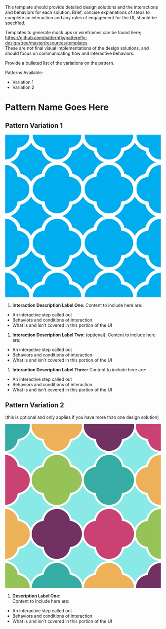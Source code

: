 This template should provide detailed design solutions and the interactions and behaviors for each solution. Brief, concise explanations of steps to complete an interaction and any rules of engagement for the UI, should be specified.

Templates to generate mock ups or wireframes can be found here;  https://github.com/patternfly/patternfly-design/tree/master/resources/templates   
These are not final visual implementations of the design solutions, and should focus on communicating flow and interactive behaviors.

Provide a bulleted list of the variations on the pattern.

Patterns Available:
* Variation 1
* Variation 2

# Pattern Name Goes Here

## Pattern Variation 1
![Title of image](img/image-name-goes-here.jpg)

  1. **Interaction Description Label One:**
  Content to include here are:
  -  An interactive step called out
  -  Behaviors and conditions of interaction
  -  What is and isn't covered in this portion of the UI

  1. **Interaction Description Label Two:** (optional):
  Content to include here are:
  -  An interactive step called out
  -  Behaviors and conditions of interaction
  -  What is and isn't covered in this portion of the UI

  1. **Interaction Description Label Three:**
  Content to include here are:
  -  An interactive step called out
  -  Behaviors and conditions of interaction
  -  What is and isn't covered in this portion of the UI


## Pattern Variation 2
(this is optional and only applies if you have more than one design solution)

![Title of image 2](img/image-name-goes-here-2.jpg)

1. **Description Label One:**  
Content to include here are:
-  An interactive step called out
-  Behaviors and conditions of interaction
-  What is and isn't covered in this portion of the UI
